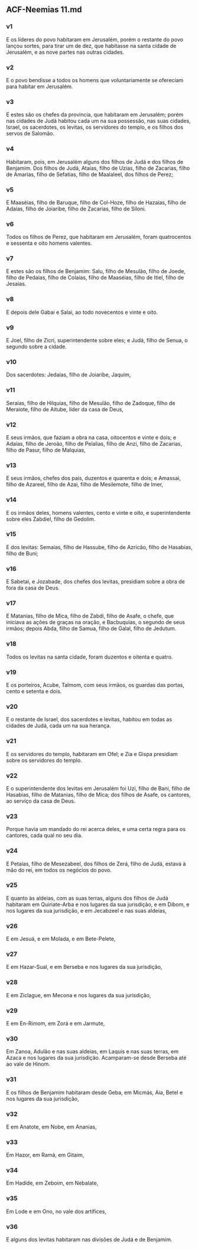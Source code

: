 ## ACF-Neemias 11.md
### v1
 E os líderes do povo habitaram em Jerusalém, porém o restante do povo lançou sortes, para tirar um de dez, que habitasse na santa cidade de Jerusalém, e as nove partes nas outras cidades.
### v2
 E o povo bendisse a todos os homens que voluntariamente se ofereciam para habitar em Jerusalém.
### v3
 E estes são os chefes da província, que habitaram em Jerusalém; porém nas cidades de Judá habitou cada um na sua possessão, nas suas cidades, Israel, os sacerdotes, os levitas, os servidores do templo, e os filhos dos servos de Salomão.
### v4
 Habitaram, pois, em Jerusalém alguns dos filhos de Judá e dos filhos de Benjamim. Dos filhos de Judá, Ataías, filho de Uzias, filho de Zacarias, filho de Amarias, filho de Sefatias, filho de Maalaleel, dos filhos de Perez;
### v5
 E Maaséias, filho de Baruque, filho de Col-Hoze, filho de Hazaías, filho de Adaías, filho de Joiaribe, filho de Zacarias, filho de Siloni.
### v6
 Todos os filhos de Perez, que habitaram em Jerusalém, foram quatrocentos e sessenta e oito homens valentes.
### v7
 E estes são os filhos de Benjamim: Salu, filho de Mesulão, filho de Joede, filho de Pedaías, filho de Colaías, filho de Maaséias, filho de Itiel, filho de Jesaías.
### v8
 E depois dele Gabai e Salai, ao todo novecentos e vinte e oito.
### v9
 E Joel, filho de Zicri, superintendente sobre eles; e Judá, filho de Senua, o segundo sobre a cidade.
### v10
 Dos sacerdotes: Jedaías, filho de Joiaribe, Jaquim,
### v11
 Seraías, filho de Hilquias, filho de Mesulão, filho de Zadoque, filho de Meraiote, filho de Aitube, líder da casa de Deus,
### v12
 E seus irmãos, que faziam a obra na casa, oitocentos e vinte e dois; e Adaías, filho de Jeroão, filho de Pelalias, filho de Anzi, filho de Zacarias, filho de Pasur, filho de Malquias,
### v13
 E seus irmãos, chefes dos pais, duzentos e quarenta e dois; e Amassai, filho de Azareel, filho de Azai, filho de Mesilemote, filho de Imer,
### v14
 E os irmãos deles, homens valentes, cento e vinte e oito, e superintendente sobre eles Zabdiel, filho de Gedolim.
### v15
 E dos levitas: Semaías, filho de Hassube, filho de Azricão, filho de Hasabias, filho de Buni;
### v16
 E Sabetai, e Jozabade, dos chefes dos levitas, presidiam sobre a obra de fora da casa de Deus.
### v17
 E Matanias, filho de Mica, filho de Zabdi, filho de Asafe, o chefe, que iniciava as ações de graças na oração, e Bacbuquias, o segundo de seus irmãos; depois Abda, filho de Samua, filho de Galal, filho de Jedutum.
### v18
 Todos os levitas na santa cidade, foram duzentos e oitenta e quatro.
### v19
 E os porteiros, Acube, Talmom, com seus irmãos, os guardas das portas, cento e setenta e dois.
### v20
 E o restante de Israel, dos sacerdotes e levitas, habitou em todas as cidades de Judá, cada um na sua herança.
### v21
 E os servidores do templo, habitaram em Ofel; e Zia e Gispa presidiam sobre os servidores do templo.
### v22
 E o superintendente dos levitas em Jerusalém foi Uzi, filho de Bani, filho de Hasabias, filho de Matanias, filho de Mica; dos filhos de Asafe, os cantores, ao serviço da casa de Deus.
### v23
 Porque havia um mandado do rei acerca deles, e uma certa regra para os cantores, cada qual no seu dia.
### v24
 E Petaías, filho de Mesezabeel, dos filhos de Zerá, filho de Judá, estava à mão do rei, em todos os negócios do povo.
### v25
 E quanto às aldeias, com as suas terras, alguns dos filhos de Judá habitaram em Quiriate-Arba e nos lugares da sua jurisdição, e em Dibom, e nos lugares da sua jurisdição, e em Jecabzeel e nas suas aldeias,
### v26
 E em Jesuá, e em Molada, e em Bete-Pelete,
### v27
 E em Hazar-Sual, e em Berseba e nos lugares da sua jurisdição,
### v28
 E em Ziclague, em Mecona e nos lugares da sua jurisdição,
### v29
 E em En-Rimom, em Zorá e em Jarmute,
### v30
 Em Zanoa, Adulão e nas suas aldeias, em Laquis e nas suas terras, em Azaca e nos lugares da sua jurisdição. Acamparam-se desde Berseba até ao vale de Hinom.
### v31
 E os filhos de Benjamim habitaram desde Geba, em Micmás, Aia, Betel e nos lugares da sua jurisdição,
### v32
 E em Anatote, em Nobe, em Ananias,
### v33
 Em Hazor, em Ramá, em Gitaim,
### v34
 Em Hadide, em Zeboim, em Nebalate,
### v35
 Em Lode e em Ono, no vale dos artífices,
### v36
 E alguns dos levitas habitaram nas divisões de Judá e de Benjamim.
